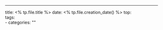 ---
title: <% tp.file.title %>
date: <% tp.file.creation_date() %>
top:   
tags:  
    - 
categories: "" 